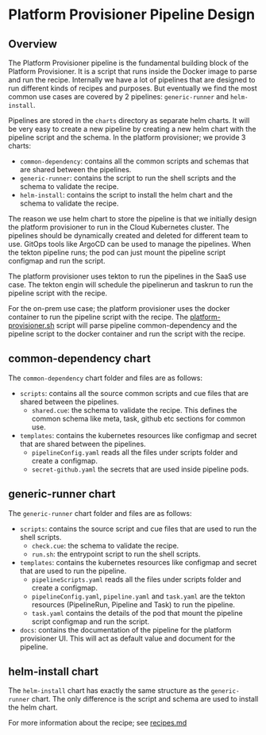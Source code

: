 # Platform Provisioner Pipeline Design

## Overview

The Platform Provisioner pipeline is the fundamental building block of the Platform Provisioner. It is a script that runs inside the Docker image to parse and run the recipe.
Internally we have a lot of pipelines that are designed to run different kinds of recipes and purposes. But eventually we find the most common use cases are covered by 2 pipelines: `generic-runner` and `helm-install`.

Pipelines are stored in the `charts` directory as separate helm charts. It will be very easy to create a new pipeline by creating a new helm chart with the pipeline script and the schema.
In the platform provisioner; we provide 3 charts:
* `common-dependency`: contains all the common scripts and schemas that are shared between the pipelines.
* `generic-runner`: contains the script to run the shell scripts and the schema to validate the recipe.
* `helm-install`: contains the script to install the helm chart and the schema to validate the recipe.

The reason we use helm chart to store the pipeline is that we initially design the platform provisioner to run in the Cloud Kubernetes cluster. 
The pipelines should be dynamically created and deleted for different team to use. GitOps tools like ArgoCD can be used to manage the pipelines.
When the tekton pipeline runs; the pod can just mount the pipeline script configmap and run the script.

The platform provisioner uses tekton to run the pipelines in the SaaS use case. The tekton engin will schedule the pipelinerun and taskrun to run the pipeline script with the recipe. 

For the on-prem use case; the platform provisioner uses the docker container to run the pipeline script with the recipe. 
The [platform-provisioner.sh](../../dev/platform-provisioner.sh) script will parse pipeline common-dependency and the pipeline script to the docker container and run the script with the recipe.

## common-dependency chart

The `common-dependency` chart folder and files are as follows:
* `scripts`: contains all the source common scripts and cue files that are shared between the pipelines.
  * `shared.cue`: the schema to validate the recipe. This defines the common schema like meta, task, github etc sections for common use.
* `templates`: contains the kubernetes resources like configmap and secret that are shared between the pipelines.
  * `pipelineConfig.yaml` reads all the files under scripts folder and create a configmap.
  * `secret-github.yaml` the secrets that are used inside pipeline pods.

## generic-runner chart

The `generic-runner` chart folder and files are as follows:
* `scripts`: contains the source script and cue files that are used to run the shell scripts.
  * `check.cue`: the schema to validate the recipe.
  * `run.sh`: the entrypoint script to run the shell scripts.
* `templates`: contains the kubernetes resources like configmap and secret that are used to run the pipeline.
  * `pipelineScripts.yaml` reads all the files under scripts folder and create a configmap.
  * `pipelineConfig.yaml`, `pipeline.yaml` and `task.yaml` are the tekton resources (PipelineRun, Pipeline and Task) to run the pipeline. 
  * `task.yaml` contains the details of the pod that mount the pipeline script configmap and run the script.
* `docs`: contains the documentation of the pipeline for the platform provisioner UI. This will act as default value and document for the pipeline.

## helm-install chart

The `helm-install` chart has exactly the same structure as the `generic-runner` chart. The only difference is the script and schema are used to install the helm chart.

For more information about the recipe; see [recipes.md](recipes.md)
